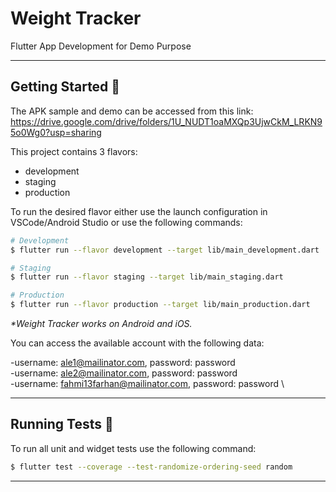 # Weight Tracker

Flutter App Development for Demo Purpose

---

## Getting Started 🚀

The APK sample and demo can be accessed from this link:
https://drive.google.com/drive/folders/1U_NUDT1oaMXQp3UjwCkM_LRKN95o0Wg0?usp=sharing

This project contains 3 flavors:

- development
- staging
- production

To run the desired flavor either use the launch configuration in VSCode/Android Studio or use the following commands:

```sh
# Development
$ flutter run --flavor development --target lib/main_development.dart

# Staging
$ flutter run --flavor staging --target lib/main_staging.dart

# Production
$ flutter run --flavor production --target lib/main_production.dart
```

_\*Weight Tracker works on Android and iOS._

You can access the available account with the following data:

-username: ale1@mailinator.com, password: password \
-username: ale2@mailinator.com, password: password \
-username: fahmi13farhan@mailinator.com, password: password \

---

## Running Tests 🧪

To run all unit and widget tests use the following command:

```sh
$ flutter test --coverage --test-randomize-ordering-seed random
```

---

[amplify_flutter_link]:https://pub.dev/packages/amplify_flutter
[amplify_datastore_link]:https://pub.dev/packages/amplify_datastore
[amplify_api_link]:https://pub.dev/packages/amplify_api
[amplify_auth_cognito_link]:https://pub.dev/packages/amplify_auth_cognito
[bloc_link]: https://pub.dev/packages/bloc
[bloc_test_link]: https://pub.dev/packages/bloc_test
[dio_link]:https://pub.dev/packages/dio
[flutter_bloc_link]: https://pub.dev/packages/flutter_bloc
[flutter_dotenv_link]: https://pub.dev/packages/flutter_dotenv
[flutter_bloc_link]: https://pub.dev/packages/flutter_launcher_icons
[flutter_svg_link]:https://pub.dev/packages/flutter_svg
[flutter_bloc_link]: https://pub.dev/packages/flutter_test
[go_router_link]:https://pub.dev/packages/go_router
[intl_link]:https://pub.dev/packages/intl
[logger_link]: https://pub.dev/packages/logger
[mocktail_link]: https://pub.dev/packages/mocktail
[shared_preferences_link]:https://pub.dev/packages/shared_preferences
[very_good_analysis_link]: https://pub.dev/packages/very_good_analysis
[very_good_cli_link]: https://github.com/VeryGoodOpenSource/very_good_cli
